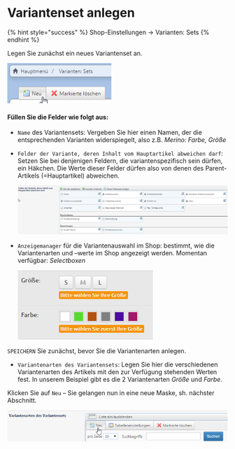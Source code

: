 # Variantenset anlegen

{% hint style="success" %}
Shop-Einstellungen → Varianten: Sets
{% endhint %}

Legen Sie zunächst ein neues Variantenset an.

![](../../../.gitbook/assets/variantenset_anlegen1.png)

#### Füllen Sie die Felder wie folgt aus:

* `Name` des Variantensets: Vergeben Sie hier einen Namen, der die entsprechenden Varianten widerspiegelt, also z.B. _Merino: Farbe, Größe_
* `Felder der Variante, deren Inhalt vom Hauptartikel abweichen darf`: Setzen Sie bei denjenigen Feldern, die variantenspezifisch sein dürfen, ein Häkchen. Die Werte dieser Felder dürfen also von denen des Parent-Artikels \(=Hauptartikel\) abweichen.

  ![](../../../.gitbook/assets/variantenset_anlegen3.png)

* `Anzeigemanager` für die Variantenauswahl im Shop: bestimmt, wie die Variantenarten und –werte im Shop angezeigt werden. Momentan verfügbar: _Selectboxen_

  ![](../../../.gitbook/assets/artikelvarianten_selectboxen.png)

`SPEICHERN` Sie zunächst, bevor Sie die Variantenarten anlegen.

* `Variantenarten des Variantensets`: Legen Sie hier die verschiedenen Variantenarten des Artikels mit den zur Verfügung stehenden Werten fest. In unserem Beispiel gibt es die 2 Variantenarten _Größe_ und _Farbe_.

Klicken Sie auf `Neu` – Sie gelangen nun in eine neue Maske, sh. nächster Abschnitt.

![](../../../.gitbook/assets/variantenset_anlegen2.png)

